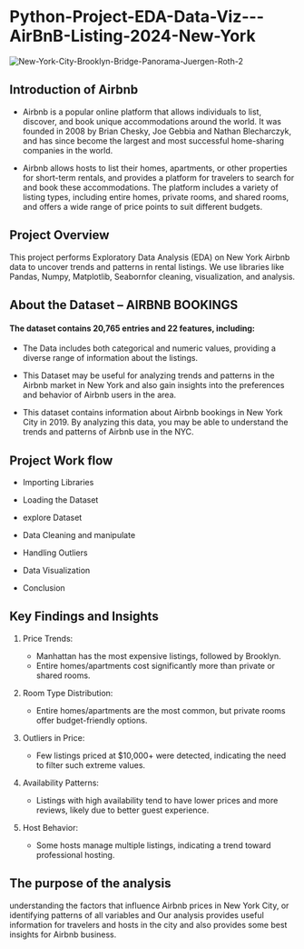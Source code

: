 # Python-Project-EDA-Data-Viz---AirBnB-Listing-2024-New-York

![New-York-City-Brooklyn-Bridge-Panorama-Juergen-Roth-2](https://github.com/user-attachments/assets/0e886d9a-982c-4965-8e68-4fa18ceae5bb)

## Introduction of Airbnb

* Airbnb is a popular online platform that allows individuals to list, discover, and book unique accommodations around the world. It was founded in 2008 by Brian Chesky, Joe Gebbia and Nathan Blecharczyk, and has since become the largest and most successful home-sharing companies in the world.

* Airbnb allows hosts to list their homes, apartments, or other properties for short-term rentals, and provides a platform for travelers to search for and book these accommodations. The platform includes a variety of listing types, including entire homes, private rooms, and shared rooms, and offers a wide range of price points to suit different budgets.

## Project Overview

This project performs Exploratory Data Analysis (EDA) on New York Airbnb data to uncover trends and patterns in rental listings. We use libraries like Pandas, Numpy, Matplotlib, Seabornfor cleaning, visualization, and analysis.


## About the Dataset – AIRBNB BOOKINGS

#### The dataset contains 20,765 entries and 22 features, including:

* The Data includes both categorical and numeric values, providing a diverse range of information about the listings.

* This Dataset may be useful for analyzing trends and patterns in the Airbnb market in New York and also gain insights into the preferences and behavior of Airbnb users in the area.

* This dataset contains information about Airbnb bookings in New York City in 2019. By analyzing this data, you may be able to understand the trends and patterns of Airbnb use in the NYC.
 


## Project Work flow

* Importing Libraries

* Loading the Dataset

* explore Dataset

* Data Cleaning and manipulate

* Handling Outliers

* Data Visualization

* Conclusion

## Key Findings and Insights
1. Price Trends:

   * Manhattan has the most expensive listings, followed by Brooklyn.
   * Entire homes/apartments cost significantly more than private or shared rooms.
2. Room Type Distribution:

   * Entire homes/apartments are the most common, but private rooms offer budget-friendly options.
3. Outliers in Price:

   * Few listings priced at $10,000+ were detected, indicating the need to filter such extreme values.
4. Availability Patterns:

   * Listings with high availability tend to have lower prices and more reviews, likely due to better guest experience.
5. Host Behavior:

   * Some hosts manage multiple listings, indicating a trend toward professional hosting.


## The purpose of the analysis
understanding the factors that influence Airbnb prices in New York City, or identifying patterns of all variables and Our analysis provides useful information for travelers and hosts in the city and also provides some best insights for Airbnb business.





